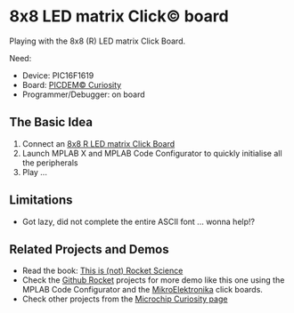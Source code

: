 # 8x8 LED matrix Click© board

Playing with the 8x8 (R) LED matrix Click Board.

Need:

* Device: PIC16F1619 
* Board: [PICDEM© Curiosity](https://microchip.com/curiosity) 
* Programmer/Debugger: on board


## The Basic Idea
1. Connect an [8x8 R LED matrix Click Board](http://www.mikroe.com/click/8x8-r/) 
2. Launch MPLAB X and MPLAB Code Configurator to quickly initialise all the peripherals
3. Play ...


## Limitations
* Got lazy, did not complete the entire ASCII font ... wonna help!?

## Related Projects and Demos

* Read the book: [This is (not) Rocket Science](http://blog.flyingpic24.com/rocket)
* Check the [Github Rocket](https://github.com/luciodj/Rocket) projects for more demo like this one using the MPLAB Code Configurator and the [MikroElektronika](http://mikroe.com) click boards.
* Check other projects from the [Microchip Curiosity page](https://microchip.com/curiosity) 
